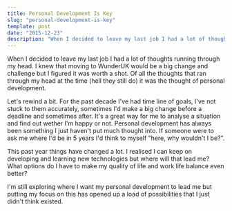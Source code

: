 ```yaml
---
title: Personal Development Is Key
slug: "personal-development-is-key"
template: post
date: "2015-12-23"
description: "When I decided to leave my last job I had a lot of thoughts running through my head. I knew that moving to WunderUK would be a big change and challenge but I figured it was worth a shot. Of all the thoughts that ran through my head at the time (hell they still do) it was the thought of personal development."
---
```

When I decided to leave my last job I had a lot of thoughts running through my head. I knew that moving to WunderUK would be a big change and challenge but I figured it was worth a shot. Of all the thoughts that ran through my head at the time (hell they still do) it was the thought of personal development.

Let's rewind a bit. For the past decade I've had time line of goals, I've not stuck to them accurately, sometimes I'd make a big change before a deadline and sometimes after. It's a great way for me to analyse a situation and find out wether I'm happy or not. Personal development has always been something I just haven't put much thought into. If someone were to ask me where I'd be in 5 years I'd think to myself "here, why wouldn't I be?".

This past year things have changed a lot. I realised I can keep on developing and learning new technologies but where will that lead me? What options do I have to make my quality of life and work life balance even better?

I'm still exploring where I want my personal development to lead me but putting my focus on this has opened up a load of possibilities that I just didn't think existed.
